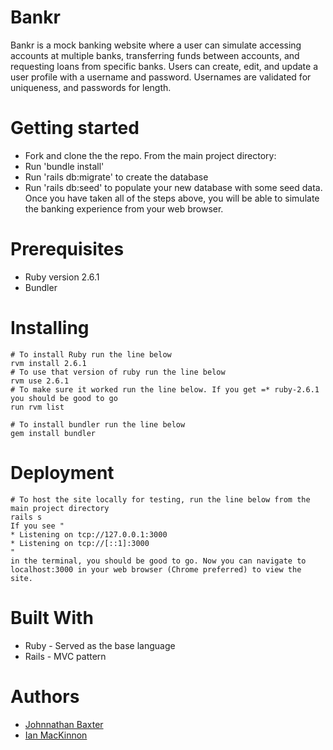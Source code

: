 # Bankr

Bankr is a mock banking website where a user can simulate accessing accounts at multiple banks, transferring funds between accounts, and requesting loans from specific banks. Users can create, edit, and update a user profile with a username and password. Usernames are validated for uniqueness, and passwords for length. 

# Getting started
* Fork and clone the the repo.
From the main project directory:
* Run 'bundle install'
* Run 'rails db:migrate' to create the database 
* Run 'rails db:seed' to populate your new database with some seed data.
Once you have taken all of the steps above, you will be able to simulate the banking experience from your web browser. 

# Prerequisites
* Ruby version 2.6.1
* Bundler

# Installing
```
# To install Ruby run the line below
rvm install 2.6.1
# To use that version of ruby run the line below
rvm use 2.6.1
# To make sure it worked run the line below. If you get =* ruby-2.6.1 you should be good to go
run rvm list 
```
```
# To install bundler run the line below
gem install bundler
```

# Deployment
```
# To host the site locally for testing, run the line below from the main project directory 
rails s
If you see "
* Listening on tcp://127.0.0.1:3000
* Listening on tcp://[::1]:3000
"
in the terminal, you should be good to go. Now you can navigate to localhost:3000 in your web browser (Chrome preferred) to view the site.
```

# Built With
* Ruby - Served as the base language
* Rails - MVC pattern

# Authors
* [Johnnathan Baxter](https://github.com/jbaxter6)
* [Ian MacKinnon](https://github.com/ianmcknnn)
